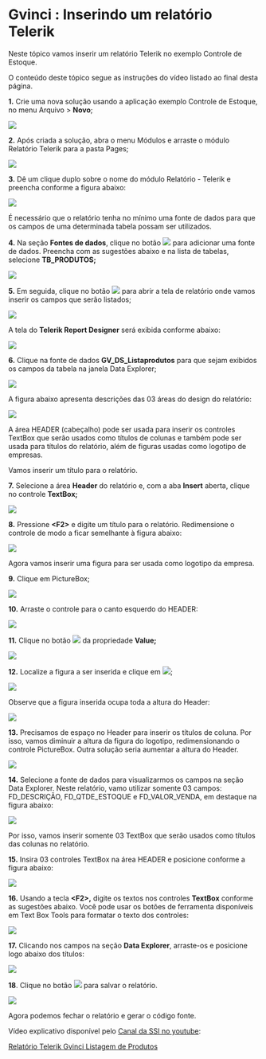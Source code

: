 # Gvinci : Inserindo um relatório Telerik

Neste tópico vamos inserir um relatório Telerik no exemplo Controle de Estoque.

O conteúdo deste tópico segue as instruções do vídeo listado ao final desta página.

**1.** Crie uma nova solução usando a aplicação exemplo Controle de Estoque, no menu Arquivo &gt; **Novo**;

![](http://www.gvinci.com.br/manual/arqnovoestgv5.zoom57.png)

**2.** Após criada a solução, abra o menu Módulos e arraste o módulo Relatório Telerik para a pasta Pages;

![](http://www.gvinci.com.br/manual/relattelerik1gv5.zoom62.png)

**3.** Dê um clique duplo sobre o nome do módulo Relatório - Telerik e preencha conforme a figura abaixo:

![](http://www.gvinci.com.br/manual/relattelerik2gv5.zoom74.png)

É necessário que o relatório tenha no mínimo uma fonte de dados para que os campos de uma determinada tabela possam ser utilizados.

**4.** Na seção **Fontes de dados**, clique no botão ![](http://www.gvinci.com.br/manual/adicion1gv5.png) para adicionar uma fonte de dados. Preencha com as sugestões abaixo e na lista de tabelas, selecione **TB\_PRODUTOS;**

![](http://www.gvinci.com.br/manual/relattelerik3gv5.zoom92.png)

**5.** Em seguida, clique no botão ![](http://www.gvinci.com.br/manual/telerikrepbt1gv5.png) para abrir a tela de relatório onde vamos inserir os campos que serão listados;

![](http://www.gvinci.com.br/manual/relattelerik4gv5.zoom90.png)

A tela do **Telerik Report Designer** será exibida conforme abaixo:

![](http://www.gvinci.com.br/manual/relattelerik5gv5.zoom62.png)

**6.** Clique na fonte de dados **GV\_DS\_Listaprodutos** para que sejam exibidos os campos da tabela na janela Data Explorer;

![](http://www.gvinci.com.br/manual/relattelerik6gv5.zoom63.png)

A figura abaixo apresenta descrições das 03 áreas do design do relatório:

![](http://www.gvinci.com.br/manual/relattelerik7gv5.zoom94.png)

A área HEADER \(cabeçalho\) pode ser usada para inserir os controles TextBox que serão usados como títulos de colunas e também pode ser usada para títulos do relatório, além de figuras usadas como logotipo de empresas.

Vamos inserir um título para o relatório.

**7.** Selecione a área **Header** do relatório e, com a aba **Insert** aberta, clique no controle **TextBox;**

![](http://www.gvinci.com.br/manual/relattelerik8gv5.zoom81.png)

**8.** Pressione **&lt;F2&gt;** e digite um título para o relatório. Redimensione o controle de modo a ficar semelhante à figura abaixo:

![](http://www.gvinci.com.br/manual/relattelerik9gv5.zoom88.png)

Agora vamos inserir uma figura para ser usada como logotipo da empresa.

**9.** Clique em PictureBox;

![](http://www.gvinci.com.br/manual/relattelerik10gv5.zoom82.png)

**10.** Arraste o controle para o canto esquerdo do HEADER:

![](http://www.gvinci.com.br/manual/relattelerik11gv5.zoom88.png)

**11.** Clique no botão ![](http://www.gvinci.com.br/manual/extensorbttgv5.png) da propriedade **Value;**

![](http://www.gvinci.com.br/manual/relattelerik12gv5.zoom67.png)

**12.** Localize a figura a ser inserida e clique em ![](http://www.gvinci.com.br/manual/abrirbtgv5.png);

![](http://www.gvinci.com.br/manual/relattelerik13gv5.zoom92.png)

Observe que a figura inserida ocupa toda a altura do Header:

![](http://www.gvinci.com.br/manual/relattelerik14gv5.zoom96.png)

**13.** Precisamos de espaço no Header para inserir os títulos de coluna. Por isso, vamos diminuir a altura da figura do logotipo, redimensionando o controle PictureBox. Outra solução seria aumentar a altura do Header.

![](http://www.gvinci.com.br/manual/relattelerik15gv5.zoom97.png)

**14.** Selecione a fonte de dados para visualizarmos os campos na seção Data Explorer. Neste relatório, vamo utilizar somente 03 campos: FD\_DESCRIÇÃO,  FD\_QTDE\_ESTOQUE e FD\_VALOR\_VENDA, em destaque na figura abaixo:

![](http://www.gvinci.com.br/manual/relattelerik16gv5.zoom73.png)

Por isso, vamos inserir somente 03 TextBox que serão usados como títulos das colunas no relatório.

**15.** Insira 03 controles TextBox na área HEADER e posicione conforme a figura abaixo:

![](http://www.gvinci.com.br/manual/relattelerik17gv5.zoom82.png)

**16.** Usando a tecla **&lt;F2&gt;,** digite os textos nos controles **TextBox** conforme as sugestões abaixo. Você pode usar os botões de ferramenta disponíveis em Text Box Tools para formatar o texto dos controles:

![](http://www.gvinci.com.br/manual/relattelerik18gv5.zoom77.png)

**17.** Clicando nos campos na seção **Data Explorer**, arraste-os e posicione logo abaixo dos títulos:

![](http://www.gvinci.com.br/manual/relattelerik19gv5.zoom61.png)

**18**. Clique no botão ![](http://www.gvinci.com.br/manual/salvarrelatbt1.png) para salvar o relatório.

![](http://www.gvinci.com.br/manual/relattelerik20gv5.zoom59.png)

Agora podemos fechar o relatório e gerar o código fonte.

Vídeo explicativo disponível pelo [Canal da SSI no youtube](https://www.youtube.com/user/SSITecnologia):

[Relatório Telerik Gvinci Listagem de Produtos](https://www.youtube.com/watch?v=dPP5nx3Yu_k)

